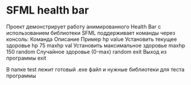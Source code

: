 # SFML health bar
Проект демонстрирует работу анимированного Health Bar с использованием библиотеки SFML
поддерживает команды через консоль:
Команда	        Описание	                          Пример
hp value	      Установить текущее здоровье	        hp 75
maxhp val	      Установить максимальное здоровье	  maxhp 150
random	        Случайное здоровье (0-max)	        random
exit	          Выход из программы	                exit

В папке test лежит готовый .exe файл и нужные библиотеки для теста программы
